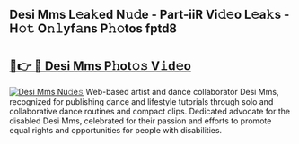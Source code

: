 ## Desi Mms L𝚎a𝚔ed N𝚞𝚍e - Part-iiR Vi𝚍𝚎o L𝚎a𝚔s - H𝚘𝚝 O𝚗𝚕yf𝚊ns P𝚑𝚘tos fptd8

# <h2><a href="http://kfenqk.oniu.top/?m=Desi+Mms">🔗👉 🔴 Desi Mms P𝚑ot𝚘𝚜 V𝚒d𝚎o</a></h2>

[![Desi Mms Nu𝚍e𝚜](https://i.imgur.com/0qMVB7G.gif)](http://kfenqk.oniu.top/?m=Desi+Mms)
Web-based artist and dance collaborator Desi Mms, recognized for publishing dance and lifestyle tutorials through solo and collaborative dance routines and compact clips. Dedicated advocate for the disabled Desi Mms, celebrated for their passion and efforts to promote equal rights and opportunities for people with disabilities.  

